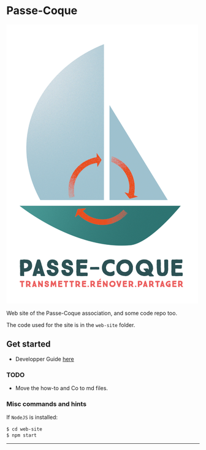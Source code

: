 # Passe-Coque
![Passe-Coque](./web-site/logos/LOGO_PC_rvb.png)

Web site of the Passe-Coque association, and some code repo too.

The code used for the site is in the `web-site` folder.

## Get started

- Developper Guide [here](https://htmlpreview.github.io/?https://github.com/OlivierLD/Passe-Coque/blob/master/web-site/admin/how-to.html)

### TODO
- Move the how-to and Co to md files.

### Misc commands and hints
If `NodeJS` is installed:
```
$ cd web-site
$ npm start
```

---
